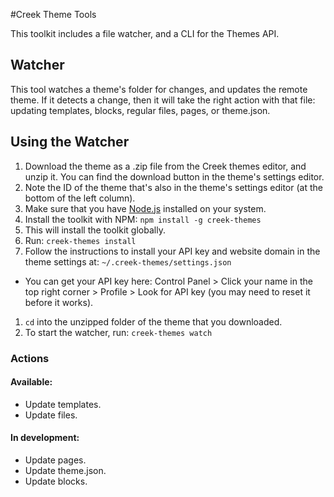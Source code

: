 #Creek Theme Tools

This toolkit includes a file watcher, and a CLI for the Themes API.

## Watcher

This tool watches a theme's folder for changes, and updates the remote theme. If it detects a change, then it will take the right action with that file: updating templates, blocks, regular files, pages, or theme.json.

## Using the Watcher

1. Download the theme as a .zip file from the Creek themes editor, and unzip it. You can find the download button in the theme's settings editor.
1. Note the ID of the theme that's also in the theme's settings editor (at the bottom of the left column).
1. Make sure that you have [Node.js](https://nodejs.org/en/) installed on your system.
1. Install the toolkit with NPM: `npm install -g creek-themes`
1. This will install the toolkit globally.
1. Run: `creek-themes install`
1. Follow the instructions to install your API key and website domain in the theme settings at: `~/.creek-themes/settings.json`
  - You can get your API key here: Control Panel > Click your name in the top right corner > Profile > Look for API key (you may need to reset it before it works).
1. `cd` into the unzipped folder of the theme that you downloaded.
1. To start the watcher, run: `creek-themes watch`


### Actions

#### Available:

- Update templates.
- Update files.

#### In development:

- Update pages.
- Update theme.json.
- Update blocks.
